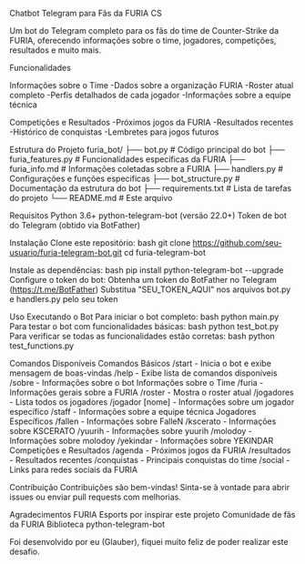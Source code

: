 Chatbot Telegram para Fãs da FURIA CS

Um bot do Telegram completo para os fãs do time de Counter-Strike da FURIA, oferecendo informações sobre o time, jogadores, competições, resultados e muito mais.

Funcionalidades

Informações sobre o Time
-Dados sobre a organização FURIA
-Roster atual completo
-Perfis detalhados de cada jogador
-Informações sobre a equipe técnica


Competições e Resultados
-Próximos jogos da FURIA
-Resultados recentes
-Histórico de conquistas
-Lembretes para jogos futuros

Estrutura do Projeto
furia_bot/
├── bot.py               # Código principal do bot
├── furia_features.py    # Funcionalidades específicas da FURIA
├── furia_info.md        # Informações coletadas sobre a FURIA
├── handlers.py          # Configurações e funções especificas
├── bot_structure.py     # Documentação da estrutura do bot
├── requirements.txt     # Lista de tarefas do projeto
└── README.md            # Este arquivo

Requisitos
Python 3.6+
python-telegram-bot (versão 22.0+)
Token de bot do Telegram (obtido via BotFather)

Instalação
Clone este repositório:
bash
git clone https://github.com/seu-usuario/furia-telegram-bot.git
cd furia-telegram-bot

Instale as dependências:
bash
pip install python-telegram-bot --upgrade
Configure o token do bot:
Obtenha um token do BotFather no Telegram (https://t.me/BotFather)
Substitua "SEU_TOKEN_AQUI" nos arquivos bot.py e handlers.py pelo seu token

Uso
Executando o Bot
Para iniciar o bot completo:
bash
python main.py
Para testar o bot com funcionalidades básicas:
bash
python test_bot.py
Para verificar se todas as funcionalidades estão corretas:
bash
python test_functions.py

Comandos Disponíveis
Comandos Básicos
/start - Inicia o bot e exibe mensagem de boas-vindas
/help - Exibe lista de comandos disponíveis
/sobre - Informações sobre o bot
Informações sobre o Time
/furia - Informações gerais sobre a FURIA
/roster - Mostra o roster atual
/jogadores - Lista todos os jogadores
/jogador [nome] - Informações sobre um jogador específico
/staff - Informações sobre a equipe técnica
Jogadores Específicos
/fallen - Informações sobre FalleN
/kscerato - Informações sobre KSCERATO
/yuurih - Informações sobre yuurih
/molodoy - Informações sobre molodoy
/yekindar - Informações sobre YEKINDAR
Competições e Resultados
/agenda - Próximos jogos da FURIA
/resultados - Resultados recentes
/conquistas - Principais conquistas do time
/social - Links para redes sociais da FURIA

Contribuição
Contribuições são bem-vindas! Sinta-se à vontade para abrir issues ou enviar pull requests com melhorias.

Agradecimentos
FURIA Esports por inspirar este projeto
Comunidade de fãs da FURIA
Biblioteca python-telegram-bot

Foi desenvolvido por eu (Glauber), fiquei muito feliz de poder realizar este desafio.


